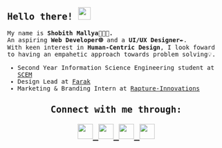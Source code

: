<samp>

<h2>Hello there! <img src="https://github.com/TheDudeThatCode/TheDudeThatCode/blob/master/Assets/Hi.gif" width="29px"></h2>

<p>My name is <strong>Shobith Mallya👨🏻‍💻. </strong><br>
  An aspiring <strong>Web Developer🌐</strong> and a <strong>UI/UX Designer</strong>✒️. 
<br>With keen interest in <strong>Human-Centric Design</strong>, I look foward to having an empahetic approach towards problem solving💡.</p>
</div>

- Second Year Information Science Engineering student at [SCEM](https://www.sahyadri.edu.in/)
- Design Lead at [Farak](https://www.farakofficial.com/)
- Marketing & Branding Intern at [Rapture-Innovations](https://rapture.works/) 


<h2 align = "center"><strong>Connect with me through:<br>
<p align="center">

<a href="mailto:shobith.mallya8@gmail.com" target="blank">
  <img src="https://img.icons8.com/fluent/48/000000/gmail--v1.png"/ width="35px" height="35px">
 </a>

<a href="https://twitter.com/shobithmlya" target="blank">
  <img src="https://img.icons8.com/fluent/48/000000/twitter.png"/ width="35px" height="35px">
 </a>

<a href="https://www.behance.net/shobithmallya" target="blank">
  <img src="https://img.icons8.com/color/48/000000/behance.png"/ width="35px" height="35px">
 </a>

<a href="https://www.linkedin.com/in/shobithmallya/" target="blank">
  <img src="https://img.icons8.com/fluent/48/000000/linkedin.png"/ width="35px" height="35px">
 </a>

 </samp>

 </p>
